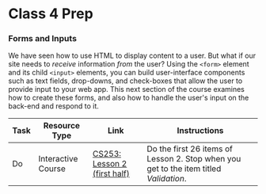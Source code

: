 # Class 4 Prep

### Forms and Inputs

We have seen how to use HTML to display content to a user. But what if our site needs to *receive* information *from* the user? Using the `<form>` element and its child `<input>` elements, you can build user-interface components such as text fields, drop-downs, and check-boxes that allow the user to provide input to your web app. This next section of the course examines how to create these forms, and also how to handle the user's input on the back-end and respond to it.

Task | Resource Type | Link | Instructions
|----|---------------|------|-------------|
Do | Interactive Course | [CS253: Lesson 2 (first half)][lesson-2] | Do the first 26 items of Lesson 2. Stop when you get to the item titled *Validation*.


[lesson-2]: https://classroom.udacity.com/courses/cs253/lessons/48736183/concepts/3150565890923#
[fake]: fakething.com
